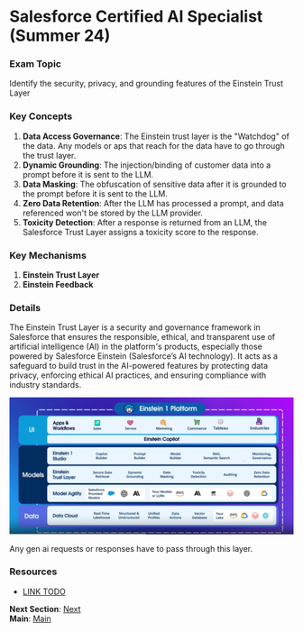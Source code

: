# Salesforce Certified AI Specialist (Summer 24)

### Exam Topic
Identify the security, privacy, and grounding features of the Einstein Trust Layer

### Key Concepts
1. **Data Access Governance**: The Einstein trust layer is the "Watchdog" of the data. Any models or aps that reach for the data have to go through the trust layer. 
2. **Dynamic Grounding**: The injection/binding of customer data into a prompt before it is sent to the LLM.
3. **Data Masking**: The obfuscation of sensitive data after it is grounded to the prompt before it is sent to the LLM.
4. **Zero Data Retention**: After the LLM has processed a prompt, and data referenced won't be stored by the LLM provider.
5. **Toxicity Detection**: After a response is returned from an LLM, the Salesforce Trust Layer assigns a toxicity score to the response. 

### Key Mechanisms
1. **Einstein Trust Layer**
2. **Einstein Feedback**

### Details

The Einstein Trust Layer is a security and governance framework in Salesforce that ensures the responsible, ethical, and transparent use of artificial intelligence (AI) in the platform's products, especially those powered by Salesforce Einstein (Salesforce’s AI technology). It acts as a safeguard to build trust in the AI-powered features by protecting data privacy, enforcing ethical AI practices, and ensuring compliance with industry standards.

![Where the Einstein Trust Layer fits into the application stack.](../files/Layers.png)


Any gen ai requests or responses have to pass through this layer. 



### Resources
- [LINK TODO](URL)

**Next Section**: [Next](./1.2.md)<br />
**Main**: [Main](../README.md)